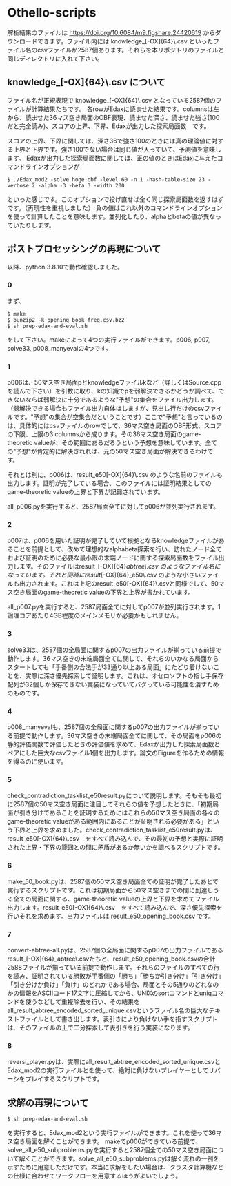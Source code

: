 # Othello-scripts

解析結果のファイルは https://doi.org/10.6084/m9.figshare.24420619 からダウンロードできます。ファイル内には knowledge_[-OX]{64}\\.csv といったファイル名のcsvファイルが2587個あります。それらを本リポジトリのファイルと同じディレクトリに入れて下さい。

## knowledge_[-OX]{64}\\.csv について

ファイル名が正規表現で knowledge_[-OX]{64}\\.csv となっている2587個のファイルが計算結果たちです。
各rowがEdaxに読ませた結果です。columnsは左から、読ませた36マス空き局面のOBF表現、読ませた深さ、読ませた強さ(100だと完全読み)、スコアの上界、下界、Edaxが出力した探索局面数　です。

スコアの上界、下界に関しては、深さ36で強さ100のときには真の理論値に対する上界と下界です。強さ100でない場合は同じ値が入っていて、予測値を意味します。
Edaxが出力した探索局面数に関しては、正の値のときはEdaxに与えたコマンドラインオプションが
```
$ ./Edax_mod2 -solve hoge.obf -level 60 -n 1 -hash-table-size 23 -verbose 2 -alpha -3 -beta 3 -width 200
```
といった感じです。このオプションで投げ直せば全く同じ探索局面数を返すはずです。（再現性を重視しました）
負の値はこれ以外のコマンドラインオプションを使って計算したことを意味します。並列化したり、alphaとbetaの値が異なっていたりします。

## ポストプロセッシングの再現について

以降、python 3.8.10で動作確認しました。

### 0

まず、
```
$ make
$ bunzip2 -k opening_book_freq.csv.bz2
$ sh prep-edax-and-eval.sh
```
をして下さい。makeによって4つの実行ファイルができます。p006, p007, solve33, p008_manyevalの4つです。

### 1

p006は、50マス空き局面pとknowledgeファイルkなど（詳しくはSource.cppを読んで下さい）を引数に取り、kの知識でpを弱解決できるかどうか調べて、できないならば弱解決に十分であるような"予想"の集合をファイル出力します。（弱解決できる場合もファイル出力自体はしますが、見出し行だけのcsvファイルです。"予想"の集合が空集合だということです）ここで"予想"と言っているのは、具体的にはcsvファイルのrowでして、36マス空き局面のOBF形式、スコアの下限、上限の3 columnsから成ります。その36マス空き局面のgame-theoretic valueが、その範囲にあるだろうという予想を意味しています。全ての"予想"が肯定的に解決されれば、元の50マス空き局面が解決できるわけです。

それとは別に、p006は、result_e50[-OX]{64}\\.csv のような名前のファイルも出力します。証明が完了している場合、このファイルには証明結果としてのgame-theoretic valueの上界と下界が記録されています。

all_p006.pyを実行すると、2587局面全てに対してp006が並列実行されます。

### 2

p007は、p006を用いた証明が完了していて根拠となるknowledgeファイルがあることを前提として、改めて理想的なalphabeta探索を行い、訪れたノード全ておよび証明のために必要な最小限の末端ノードに関する探索局面数をファイル出力します。そのファイルはresult_[-OX]{64}_abtree\\.csv のようなファイル名になっています。それと同時にresult_[-OX]{64}_e50\\.csv のような小さいファイルも出力されます。これは上記のresult_e50[-OX]{64}\\.csvと同様でして、50マス空き局面のgame-theoretic valueの下界と上界が書かれています。

all_p007.pyを実行すると、2587局面全てに対してp007が並列実行されます。1論理コアあたり4GB程度のメインメモリが必要かもしれません。

### 3

solve33は、2587個の全局面に関するp007の出力ファイルが揃っている前提で動作します。36マス空きの末端局面全てに関して、それらのいかなる局面からスタートしても「手番側の合法手が33通り以上ある局面」にたどり着けないことを、実際に深さ優先探索して証明します。これは、オセロソフトの指し手保存配列が32個しか保存できない実装になっていてバグっている可能性を潰すためのものです。

### 4

p008_manyevalも、2587個の全局面に関するp007の出力ファイルが揃っている前提で動作します。36マス空きの末端局面全てに関して、その局面をp006の静的評価関数で評価したときの評価値を求めて、Edaxが出力した探索局面数とペアにした巨大なcsvファイル1個を出力します。論文のFigureを作るための情報を得るのに使います。

### 5

check_contradiction_tasklist_e50result.pyについて説明します。そもそも最初に2587個の50マス空き局面に注目してそれらの値を予想したときに、「初期局面が引き分けであることを証明するためにはこれらの50マス空き局面の各々のgame-theoretic valueがある範囲内にあることが証明される必要がある」という下界と上界を求めました。check_contradiction_tasklist_e50result.pyは、result_e50[-OX]{64}\\.csv　をすべて読み込んで、その最初の予想と実際に証明された上界・下界の範囲との間に矛盾があるか無いかを調べるスクリプトです。

### 6

make_50_book.pyは、2587個の50マス空き局面全ての証明が完了したあとで実行するスクリプトです。これは初期局面から50マス空きまでの間に到達しうる全ての局面に関する、game-theoretic valueの上界と下界を求めてファイル出力します。result_e50[-OX]{64}\\.csv　をすべて読み込んで、深さ優先探索を行いそれを求めます。出力ファイルは result_e50_opening_book.csv です。

### 7

convert-abtree-all.pyは、2587個の全局面に関するp007の出力ファイルであるresult_[-OX]{64}_abtree\\.csvたちと、result_e50_opening_book.csvの合計2588ファイルが揃っている前提で動作します。それらのファイルのすべての行を読み、証明されている勝敗が手番側の「勝ち」「勝ちか引き分け」「引き分け」「引き分けか負け」「負け」のどれかである場合、局面とその5通りのどれなのかの情報をASCIIコード17文字に圧縮してから、UNIXのsortコマンドとuniqコマンドを使うなどして重複除去を行い、その結果をall_result_abtree_encoded_sorted_unique.csvというファイル名の巨大なテキストファイルとして書き出します。表引きにより負けない手を指すスクリプトは、そのファイルの上で二分探索して表引きを行う実装になります。

### 8

reversi_player.pyは、実際にall_result_abtree_encoded_sorted_unique.csvとEdax_mod2の実行ファイルとを使って、絶対に負けないプレイヤーとしてリバーシをプレイするスクリプトです。

## 求解の再現について

```
$ sh prep-edax-and-eval.sh
```
を実行すると、Edax_mod2という実行ファイルができます。これを使って36マス空き局面を解くことができます。
makeでp006ができている前提で、solve_all_e50_subproblems.pyを実行すると2587個全ての50マス空き局面について解くことができます。solve_all_e50_subproblems.pyは解く流れの一例を示すために用意しただけです。本当に求解をしたい場合は、クラスタ計算機などの仕様に合わせてワークフローを用意するほうがよいでしょう。

